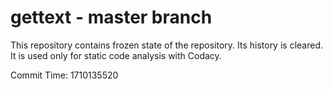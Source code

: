 # gettext - master branch

This repository contains frozen state of the repository.
Its history is cleared. It is used only for static code
analysis with Codacy.

Commit Time: 1710135520